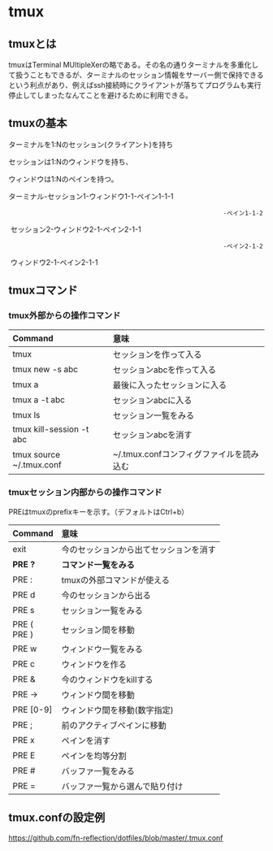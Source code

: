 # tmux 

## tmuxとは

tmuxはTerminal MUltipleXerの略である。その名の通りターミナルを多重化して扱うこともできるが、ターミナルのセッション情報をサーバー側で保持できるという利点があり、例えばssh接続時にクライアントが落ちてプログラムも実行停止してしまったなんてことを避けるために利用できる。

## tmuxの基本

ターミナルを1:Nのセッション(クライアント)を持ち

セッションは1:Nのウィンドウを持ち、

ウィンドウは1:Nのペインを持つ。

ターミナル-セッション1-ウィンドウ1-1-ペイン1-1-1

 	                                                           -ペイン1-1-2

​                   セッション2-ウィンドウ2-1-ペイン2-1-1

 	                                                           -ペイン2-1-2

​                                         ウィンドウ2-1-ペイン2-1-1

## tmuxコマンド

### tmux外部からの操作コマンド

| Command                  | 意味                                     |
| :----------------------- | :--------------------------------------- |
| tmux                     | セッションを作って入る                   |
| tmux new -s abc          | セッションabcを作って入る                |
| tmux a                   | 最後に入ったセッションに入る             |
| tmux a -t abc            | セッションabcに入る                      |
| tmux ls                  | セッション一覧をみる                     |
| tmux kill-session -t abc | セッションabcを消す                      |
| tmux source ~/.tmux.conf | ~/.tmux.confコンフィグファイルを読み込む |

### tmuxセッション内部からの操作コマンド

PREはtmuxのprefixキーを示す。（デフォルトはCtrl+b）

| Command        | 意味                                   |
| :------------- | :------------------------------------- |
| exit           | 今のセッションから出てセッションを消す |
| **PRE ?**      | **コマンド一覧をみる**                 |
| PRE :          | tmuxの外部コマンドが使える             |
| PRE d          | 今のセッションから出る                 |
| PRE s          | セッション一覧をみる                   |
| PRE (<br>PRE ) | セッション間を移動                     |
| PRE w          | ウィンドウ一覧をみる                   |
| PRE c          | ウィンドウを作る                       |
| PRE &          | 今のウィンドウをkillする               |
| PRE →          | ウィンドウ間を移動                     |
| PRE [0-9]      | ウィンドウ間を移動(数字指定)           |
| PRE ;          | 前のアクティブペインに移動             |
| PRE x          | ペインを消す                           |
| PRE E          | ペインを均等分割                       |
| PRE #          | バッファ一覧をみる                     |
| PRE =          | バッファ一覧から選んで貼り付け         |



## tmux.confの設定例

https://github.com/fn-reflection/dotfiles/blob/master/.tmux.conf